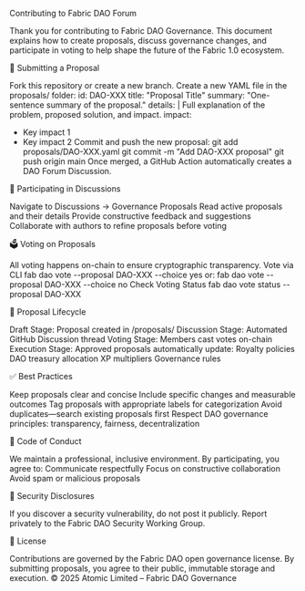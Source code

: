 Contributing to Fabric DAO Forum

Thank you for contributing to Fabric DAO Governance.
This document explains how to create proposals, discuss governance changes, and participate in voting to help shape the future of the Fabric 1.0 ecosystem.

📝 Submitting a Proposal

Fork this repository or create a new branch.
Create a new YAML file in the proposals/ folder:
id: DAO-XXX
title: "Proposal Title"
summary: "One-sentence summary of the proposal."
details: |
  Full explanation of the problem, proposed solution, and impact.
impact:
  - Key impact 1
  - Key impact 2
Commit and push the new proposal:
git add proposals/DAO-XXX.yaml
git commit -m "Add DAO-XXX proposal"
git push origin main
Once merged, a GitHub Action automatically creates a DAO Forum Discussion.

💬 Participating in Discussions

Navigate to Discussions → Governance Proposals
Read active proposals and their details
Provide constructive feedback and suggestions
Collaborate with authors to refine proposals before voting

🗳️ Voting on Proposals

All voting happens on-chain to ensure cryptographic transparency.
Vote via CLI
fab dao vote --proposal DAO-XXX --choice yes
or:
fab dao vote --proposal DAO-XXX --choice no
Check Voting Status
fab dao vote status --proposal DAO-XXX

🔑 Proposal Lifecycle

Draft Stage: Proposal created in /proposals/
Discussion Stage: Automated GitHub Discussion thread
Voting Stage: Members cast votes on-chain
Execution Stage: Approved proposals automatically update:
Royalty policies
DAO treasury allocation
XP multipliers
Governance rules

✅ Best Practices

Keep proposals clear and concise
Include specific changes and measurable outcomes
Tag proposals with appropriate labels for categorization
Avoid duplicates—search existing proposals first
Respect DAO governance principles: transparency, fairness, decentralization

🤝 Code of Conduct

We maintain a professional, inclusive environment.
By participating, you agree to:
Communicate respectfully
Focus on constructive collaboration
Avoid spam or malicious proposals

🔐 Security Disclosures

If you discover a security vulnerability, do not post it publicly.
Report privately to the Fabric DAO Security Working Group.

📜 License

Contributions are governed by the Fabric DAO open governance license.
By submitting proposals, you agree to their public, immutable storage and execution.
© 2025 Atomic Limited – Fabric DAO Governance
